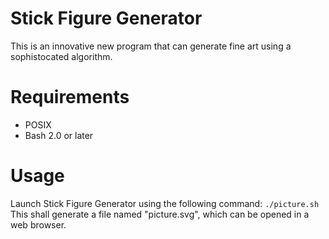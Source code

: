# Stick Figure Generator

This is an innovative new program that can generate fine art using a sophistocated algorithm.

# Requirements
* POSIX
* Bash 2.0 or later

# Usage
Launch Stick Figure Generator using the following command:
`./picture.sh`
This shall generate a file named "picture.svg", which can be opened in a web browser.
